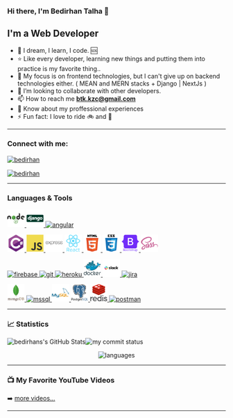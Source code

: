 
### Hi there, I'm Bedirhan Talha  👋


## I'm a Web Developer

- 🚥 I dream, I learn, I code. 🆘
- ⭐ Like every developer, learning new things and putting them into practice is my favorite thing.. 
- 🌱 My focus is on frontend technologies, but I can't give up on backend technologies either. ( MEAN and MERN stacks + Django  | NextJs  )
- 👯 I’m looking to collaborate with other developers.
- 📫 How to reach me **btk.kzc@gmail.com**
- 📄 Know about my proffessional experiences 
- ⚡ Fun fact: I love to ride 🚲 and 🚶


<span class="mdi-car-lifted-pickup"></span>

---
###  Connect with me:
<p align="left">
  <a href="https://www.linkedin.com/in/bedirhan-talha-kuzucu-ab3099225/" target="blank"><img align="center" src="https://raw.githubusercontent.com/rahuldkjain/github-profile-readme-generator/master/src/images/icons/Social/linked-in-alt.svg" alt="bedirhan" height="30" width="40" /></a>
<p align="left">
  <a href="https://www.xing.com/profile/BedirhanTalha_Kuzucu/web_profiles?expandNeffi=true" target="blank"><img align="center" src="https://logosandtypes.com/wp-content/uploads/2020/08/xing.svg" alt="bedirhan" height="30" width="40" /></a>  

---
###  Languages & Tools
<p align="left"> 

<a href="https://nodejs.org" target="_blank"> <img src="https://raw.githubusercontent.com/devicons/devicon/master/icons/nodejs/nodejs-original-wordmark.svg" alt="nodejs" width="40" height="40"/> </a>
<a href="https://www.djangoproject.com/" target="_blank"> <img src="https://raw.githubusercontent.com/devicons/devicon/master/icons/django/django-original.svg" alt="django" width="40" height="40"/> </a> 
<a href="https://angular.io" target="_blank"> <img src="https://angular.io/assets/images/logos/angular/angular.svg" alt="angular" width="40" height="40"/> </a> 

<a href="https://www.w3schools.com/cs/" target="_blank"> <img src="https://raw.githubusercontent.com/devicons/devicon/master/icons/csharp/csharp-original.svg" alt="csharp" width="40" height="40"/> </a> 
<a href="https://developer.mozilla.org/en-US/docs/Web/JavaScript" target="_blank"> <img src="https://raw.githubusercontent.com/devicons/devicon/master/icons/javascript/javascript-original.svg" alt="javascript" width="40" height="40"/> </a> 
<a href="https://expressjs.com" target="_blank"> <img src="https://raw.githubusercontent.com/devicons/devicon/master/icons/express/express-original-wordmark.svg" alt="express" width="40" height="40"/> </a> 
<a href="https://reactjs.org/" target="_blank"> <img src="https://raw.githubusercontent.com/devicons/devicon/master/icons/react/react-original-wordmark.svg" alt="react" width="40" height="40"/> </a> <a href="https://www.w3.org/html/" target="_blank"> <img src="https://raw.githubusercontent.com/devicons/devicon/master/icons/html5/html5-original-wordmark.svg" alt="html5" width="40" height="40"/> </a> 
<a href="https://www.w3schools.com/css/" target="_blank"> <img src="https://raw.githubusercontent.com/devicons/devicon/master/icons/css3/css3-original-wordmark.svg" alt="css3" width="40" height="40"/> </a> 
<a href="https://getbootstrap.com" target="_blank"> <img src="https://raw.githubusercontent.com/devicons/devicon/master/icons/bootstrap/bootstrap-plain-wordmark.svg" alt="bootstrap" width="40" height="40"/> </a> 
<a href="https://sass-lang.com" target="_blank"> <img src="https://raw.githubusercontent.com/devicons/devicon/master/icons/sass/sass-original.svg" alt="sass" width="40" height="40"/> </a> 

<a href="https://firebase.google.com/" target="_blank"> <img src="https://www.vectorlogo.zone/logos/firebase/firebase-icon.svg" alt="firebase" width="40" height="40"/> </a> 
<a href="https://git-scm.com/" target="_blank"> <img src="https://www.vectorlogo.zone/logos/git-scm/git-scm-icon.svg" alt="git" width="40" height="40"/> </a> 
<a href="https://heroku.com" target="_blank"> <img src="https://www.vectorlogo.zone/logos/heroku/heroku-icon.svg" alt="heroku" width="40" height="40"/> </a> 
<a href="https://www.docker.com/" target="_blank"> <img src="https://raw.githubusercontent.com/devicons/devicon/master/icons/docker/docker-original-wordmark.svg" alt="docker" width="40" height="40"/> </a> 
<a href="https://slack.com/" target="_blank"> <img src="https://raw.githubusercontent.com/devicons/devicon/master/icons/slack/slack-original-wordmark.svg" alt="slack" width="40" height="40"/> </a> 
<a href="https://www.atlassian.com/software/jira/free" target="_blank"> <img src="https://cdnjs.cloudflare.com/ajax/libs/line-awesome/1.3.0/svg/jira.svg" alt="jira" width="40" height="40"/> </a> 

<a href="https://www.mongodb.com/" target="_blank"> <img src="https://raw.githubusercontent.com/devicons/devicon/master/icons/mongodb/mongodb-original-wordmark.svg" alt="mongodb" width="40" height="40"/> </a> 
<a href="https://www.microsoft.com/en-us/sql-server" target="_blank"> <img src="https://www.svgrepo.com/show/303229/microsoft-sql-server-logo.svg" alt="mssql" width="40" height="40"/> </a> 
<a href="https://www.mysql.com/" target="_blank"> <img src="https://raw.githubusercontent.com/devicons/devicon/master/icons/mysql/mysql-original-wordmark.svg" alt="mysql" width="40" height="40"/> </a> 
 <a href="https://www.postgresql.org" target="_blank"> <img src="https://raw.githubusercontent.com/devicons/devicon/master/icons/postgresql/postgresql-original-wordmark.svg" alt="postgresql" width="40" height="40"/> </a> 
 <a href="https://redis.io" target="_blank"> <img src="https://raw.githubusercontent.com/devicons/devicon/master/icons/redis/redis-original-wordmark.svg" alt="redis" width="40" height="40"/> </a> 
 <a href="https://postman.com" target="_blank"> <img src="https://www.vectorlogo.zone/logos/getpostman/getpostman-icon.svg" alt="postman" width="40" height="40"/> </a> 

</p>

---
### 📈 Statistics

<p align="left">
<img align="left" alt="bedirhans's GitHub Stats" src="https://github-readme-stats.vercel.app/api?username=BedirhanTalhaKuzucu&show_icons=true&theme=radical" />
<img src="https://github-readme-streak-stats.herokuapp.com/?user=BedirhanTalhaKuzucu&theme=ayu-mirage" alt="my commit status" width="49%" /> </p>
<p align="center"><img src="https://github-readme-stats.vercel.app/api/top-langs/?username=BedirhanTalhaKuzucu&count_private=true&show_icons=true&theme=ayu-mirage&layout=compact" alt="languages" width="50%"></p>


---

### 📺 My Favorite YouTube Videos

<!-- YOUTUBE:START -->

<!-- YOUTUBE:END -->

➡️ [more videos...](https://youtube.com/codestackr)

---


